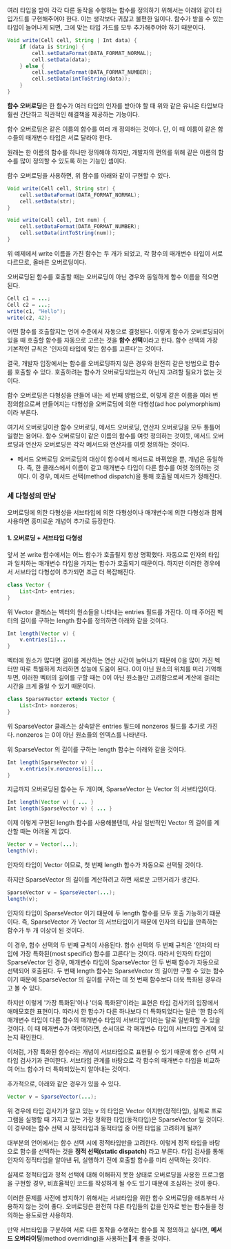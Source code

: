 여러 타입을 받아 각각 다른 동작을 수행하는 함수를 정의하기 위해서는 아래와 같이 타입가드를 구현해주어야 한다. 이는 생각보다 귀찮고 불편한 일이다. 함수가 받을 수 있는 타입이 늘어나게 되면, 그에 맞는 타입 가드를 모두 추가해주어야 하기 때문이다.

```java
Void write(Cell cell, String | Int data) {
	if (data is String) {
		cell.setDataFormat(DATA_FORMAT_NORMAL);
		cell.setData(data);
	} else {
		cell.setDataFormat(DATA_FORMAT_NUMBER);
		cell.setData(intToString(data));
	}
}
```

**함수 오버로딩**은 한 함수가 여러 타입의 인자를 받아야 할 때 위와 같은 유니온 타입보다 훨씬 간단하고 직관적인 해결책을 제공하는 기능이다.

함수 오버로딩은 같은 이름의 함수를 여러 개 정의하는 것이다.
단, 이 때 이름이 같은 함수들의 매개변수 타입은 서로 달라야 한다.

원래는 한 이름의 함수를 하나만 정의해야 하지만, 개발자의 편의를 위해 같은 이름의 함수를 많이 정의할 수 있도록 하는 기능인 셈이다.

함수 오버로딩을 사용하면, 위 함수를 아래와 같이 구현할 수 있다.

```java
Void write(Cell cell, String str) {
	cell.setDataFormat(DATA_FORMAT_NORMAL);
	cell.setData(str);
}

Void write(Cell cell, Int num) {
	cell.setDataFormat(DATA_FORMAT_NUMBER);
	cell.setData(intToString(num));
}
```

위 예제에서 write 이름을 가진 함수는 두 개가 되었고, 각 함수의 매개변수 타입이 서로 다르므로, 올바른 오버로딩이다.

오버로딩된 함수를 호출할 때는 오버로딩이 아닌 경우와 동일하게 함수 이름을 적으면 된다.

```java
Cell c1 = ...;
Cell c2 = ...;
write(c1, "Hello");
write(c2, 42);
```

어떤 함수를 호출할지는 언어 수준에서 자동으로 결정된다.
이렇게 함수가 오버로딩되어 있을 때 호출할 함수를 자동으로 고르는 것을 **함수 선택**이라고 한다.
함수 선택의 가장 기본적인 규칙은 '인자의 타입에 맞는 함수를 고른다'는 것이다.

결국, 개발자 입장에서는 함수를 오버로딩하지 않은 경우와 완전히 같은 방법으로 함수를 호출할 수 있다.
호출하려는 함수가 오버로딩되었는지 아닌지 고려할 필요가 없는 것이다.

함수 오버로딩은 다형성을 만들어 내는 세 번째 방법으로, 이렇게 같은 이름을 여러 번 정의함으로써 만들어지는 다형성을 오버로딩에 의한 다형성(ad hoc polymorphism)이라 부른다.

여기서 오버로딩이란 함수 오버로딩, 메서드 오버로딩, 연산자 오버로딩을 모두 통틀어 일컫는 용어다.
함수 오버로딩이 같은 이름의 함수를 여럿 정의하는 것이듯, 메서드 오버로딩과 연산자 오버로딩은 각각 메서드와 연산자를 여럿 정의하는 것이다.

- 메서드 오버로딩
오버로딩의 대상이 함수에서 메서드로 바뀌었을 뿐, 개념은 동일하다.
즉, 한 클래스에서 이름이 같고 매개변수 타입이 다른 함수를 여럿 정의하는 것이다.
이 경우, 메서드 선택(method dispatch)을 통해 호출될 메서드가 정해진다.

### 세 다형성의 만남

오버로딩에 의한 다형성을 서브타입에 의한 다형성이나 매개변수에 의한 다형성과 함께 사용하면 흥미로운 개념이 추가로 등장한다.

#### 1. 오버로딩 + 서브타입 다형성

앞서 본 write 함수에서는 어느 함수가 호출될지 항상 명확했다.
자동으로 인자의 타입과 일치하는 매개변수 타입을 가지는 함수가 호출되기 때문이다.
하지만 이러한 경우에서 서브타입 다형성이 추가되면 조금 더 복잡해진다.

```java
class Vector {
	List<Int> entries;
}
```

위 Vector 클래스는 벡터의 원소들을 나타내는 entries 필드를 가진다.
이 때 주어진 벡터의 길이를 구하는 length 함수를 정의하면 아래와 같을 것이다.

```java
Int length(Vector v) {
	v.entries[i]...
}
```

벡터에 원소가 많다면 길이를 계산하는 연산 시간이 늘어나기 때문에 0을 많이 가진 벡터만 따로 특별하게 처리하면 성능에 도움이 된다.
0이 아닌 원소의 위치를 미리 기억해 두면, 이러한 벡터의 길이를 구할 때는 0이 아닌 원소들만 고려함으로써 계산에 걸리는 시간을 크게 줄일 수 있기 때문이다.

```java
class SparseVector extends Vector {
	List<Int> nonzeros;
}
```

위 SparseVector 클래스는 상속받은 entries 필드에 nonzeros 필드를 추가로 가진다.
nonzeros 는 0이 아닌 원소들의 인덱스를 나타낸다.

위 SparseVector 의 길이를 구하는 length 함수는 아래와 같을 것이다.

```java
Int length(SparseVector v) {
	v.entries[v.nonzeros[i]]...
}
```

지금까지 오버로딩된 함수는 두 개이며, SparseVector 는 Vector 의 서브타입이다.

```java
Int length(Vector v) { ... }
Int length(SparseVector v) { ... }
```

이제 이렇게 구현된 length 함수를 사용해볼텐데, 사실 일반적인 Vector 의 길이를 계산할 때는 어려울 게 없다.

```java
Vector v = Vector(...);
length(v);
```

인자의 타입이 Vector 이므로, 첫 번째 length 함수가 자동으로 선택될 것이다.

하지만 SparseVector 의 길이를 계산하려고 하면 새로운 고민거리가 생긴다.

```java
SparseVector v = SparseVector(...);
length(v);
```

인자의 타입이 SparseVector 이기 떄문에 두 length 함수를 모두 호출 가능하기 떄문이다.
즉, SparseVector 가 Vector 의 서브타입이기 때문에 인자의 타입을 만족하는 함수가 두 개 이상이 된 것이다.

이 경우, 함수 선택의 두 번째 규칙이 사용된다.
함수 선택의 두 번째 규칙은 '인자의 타입에 가장 특화된(most specific) 함수를 고른다'는 것이다.
따라서 인자의 타입이 SparseVector 인 경우, 매개변수 타입이 SparseVector 인 두 번째 함수가 자동으로 선택되어 호출된다.
두 번째 length 함수는 SparseVector 의 길이만 구할 수 있는 함수이기 때문에 SparseVector 의 길이를 구하는 데 첫 번째 함수보다 더욱 특화된 경우라고 볼 수 있다.

하지만 이렇게 '가장 특화된'이나 '더욱 특화된'이라는 표현은 타입 검사기의 입장에서 애매모호한 표현이다.
따라서 한 함수가 다른 하나보다 더 특화되었다는 말은 '한 함수의 매개변수 타입이 다른 함수의 매개변수 타입의 서브타입'이라는 말로 일반화할 수 있을 것이다.
이 때 매개변수가 여럿이라면, 순서대로 각 매개변수 타입이 서브타입 관계에 있는지 확인한다.

이처럼, 가장 특화된 함수라는 개념이 서브타입으로 표현될 수 있기 때문에 함수 선택 시 타입 검사기과 관여한다.
서브타입 관계를 바탕으로 각 함수의 매개변수 타입을 비교하여 어느 함수가 더 특화되었는지 알아내는 것이다.

추가적으로, 아래와 같은 경우가 있을 수 있다.

```java
Vector v = SparseVector(...);
```

위 경우에 타입 검사기가 알고 있는 v 의 타입은 Vector 이지만(정적타입), 실제로 프로그램을 실행할 때 가지고 있는 가장 정확한 타입(동적타입)은 SparseVector 일 것이다.
이 경우에는 함수 선택 시 정적타입과 동적타입 중 어떤 타입을 고려하게 될까?

대부분의 언어에서는 함수 선택 시에 정적타입만을 고려한다.
이렇게 정적 타입을 바탕으로 함수를 선택하는 것을 **정적 선택(static dispatch)** 라고 부른다.
타입 검사를 통해 인자의 정적타입을 알아낸 뒤, 실행하기 전에 호출할 함수를 미리 선택하는 것이다.

실제로 정적타입과 정적 선택에 대해 이해하지 못한 상태로 오버로딩을 사용한 프로그램을 구현할 경우, 비효율적인 코드를 작성하게 될 수도 있기 때문에 조심하는 것이 좋다.

이러한 문제를 사전에 방지하기 위해서는 서브타입을 위한 함수 오버로딩을 애초부터 사용하지 않는 것이 좋다.
오버로딩은 완전히 다른 타입들의 값을 인자로 받는 함수들을 정의하는 용도로만 사용하자.

만약 서브타입을 구분하여 서로 다른 동작을 수행하는 함수를 꼭 정의하고 싶다면, **메서드 오버라이딩**(method overriding)을 사용하는게 좋을 것이다.

